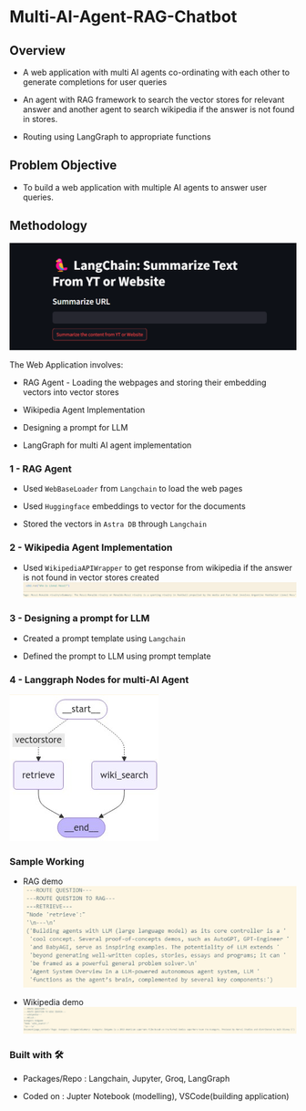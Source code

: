 # Multi-AI-Agent-RAG-Chatbot

## Overview
- A web application with multi AI agents co-ordinating with each other to generate completions for user queries

- An agent with RAG framework to search the vector stores for relevant answer and another agent to search wikipedia if the answer is not found in stores.

- Routing using LangGraph to appropriate functions

## Problem Objective
- To build a web application with multiple AI agents to answer user queries.

## Methodology

![App Demo](https://github.com/Pratik872/Youtube-Video-Summarizer/blob/main/readme%20resources/app%20demo.png)

The Web Application involves:
- RAG Agent - Loading the webpages and storing their embedding vectors into vector stores

- Wikipedia Agent Implementation

- Designing a prompt for LLM

- LangGraph for multi AI agent implementation

### 1 - RAG Agent
- Used `WebBaseLoader` from `Langchain` to load the web pages

- Used `Huggingface` embeddings to vector for the documents

- Stored the vectors in `Astra DB` through `Langchain`

### 2 - Wikipedia Agent Implementation
- Used `WikipediaAPIWrapper` to get response from wikipedia if the answer is not found in vector stores created
![wiki demo](https://github.com/Pratik872/Multi-AI-Agent-RAG-Chatbot/blob/main/readme%20resources/wiki%20demo.png)

### 3 - Designing a prompt for LLM
- Created a prompt template using `Langchain`

- Defined the prompt to LLM using prompt template

### 4 - Langgraph Nodes for multi-AI Agent
![nodes](https://github.com/Pratik872/Multi-AI-Agent-RAG-Chatbot/blob/main/readme%20resources/nodes.png)


### Sample Working
- RAG demo
![RAG](https://github.com/Pratik872/Multi-AI-Agent-RAG-Chatbot/blob/main/readme%20resources/demo1.png)

- Wikipedia demo
![Wiki](https://github.com/Pratik872/Multi-AI-Agent-RAG-Chatbot/blob/main/readme%20resources/demo2.png)


### Built with 🛠️
- Packages/Repo : Langchain, Jupyter, Groq, LangGraph

- Coded on : Jupter Notebook (modelling), VSCode(building application)

